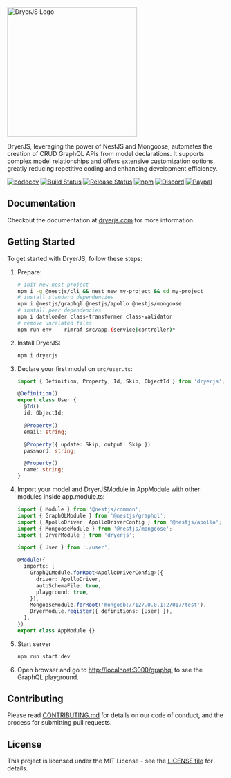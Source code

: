 <picture>
  <source media="(prefers-color-scheme: light)" srcset="https://dryerjs.github.io/logo-light.png">
  <source media="(prefers-color-scheme: dark)" srcset="https://dryerjs.github.io/logo-dark.png">
  <img alt="DryerJS Logo" src="https://dryerjs.github.io/logo-light.png" width="300px">
</picture>

DryerJS, leveraging the power of NestJS and Mongoose, automates the creation of CRUD GraphQL APIs from model declarations. It supports complex model relationships and offers extensive customization options, greatly reducing repetitive coding and enhancing development efficiency.

[![codecov](https://codecov.io/gh/dryerjs/dryerjs/graph/badge.svg?token=ZQOWFCGXUK)](https://codecov.io/gh/dryerjs/dryerjs)
[![Build Status](https://github.com/dryerjs/dryerjs/workflows/CI/badge.svg)](https://github.com/dryerjs/dryerjs/actions)
[![Release Status](https://github.com/dryerjs/dryerjs/workflows/Release/badge.svg)](https://github.com/dryerjs/dryerjs/actions)
[![npm](https://img.shields.io/npm/v/dryerjs?logo=npm&color=success)](https://www.npmjs.com/package/dryerjs)
[![Discord](https://img.shields.io/discord/1165841842873565264?logo=discord&color=success)](https://discord.gg/mBZN86W5Fa)
[![Paypal](https://img.shields.io/badge/Donate-PayPal-ff3f59.svg?logo=paypal&color=success)](https://paypal.me/briandryerjs)

## Documentation

Checkout the documentation at [dryerjs.com](https://dryerjs.com) for more information.

## Getting Started

To get started with DryerJS, follow these steps:

1. Prepare:

   ```bash
   # init new nest project
   npm i -g @nestjs/cli && nest new my-project && cd my-project
   # install standard dependencies
   npm i @nestjs/graphql @nestjs/apollo @nestjs/mongoose
   # install peer dependencies
   npm i dataloader class-transformer class-validator
   # remove unrelated files
   npm run env -- rimraf src/app.(service|controller)*
   ```
2. Install DryerJS:

   ```bash
   npm i dryerjs
   ```

3. Declare your first model on `src/user.ts`:

   ```typescript
   import { Definition, Property, Id, Skip, ObjectId } from 'dryerjs';

   @Definition()
   export class User {
     @Id()
     id: ObjectId;

     @Property()
     email: string;

     @Property({ update: Skip, output: Skip })
     password: string;

     @Property()
     name: string;
   }
   ```

4. Import your model and DryerJSModule in AppModule with other modules inside app.module.ts:

   ```typescript
   import { Module } from '@nestjs/common';
   import { GraphQLModule } from '@nestjs/graphql';
   import { ApolloDriver, ApolloDriverConfig } from '@nestjs/apollo';
   import { MongooseModule } from '@nestjs/mongoose';
   import { DryerModule } from 'dryerjs';

   import { User } from './user';

   @Module({
     imports: [
       GraphQLModule.forRoot<ApolloDriverConfig>({
         driver: ApolloDriver,
         autoSchemaFile: true,
         playground: true,
       }),
       MongooseModule.forRoot('mongodb://127.0.0.1:27017/test'),
       DryerModule.register({ definitions: [User] }),
     ],
   })
   export class AppModule {}
   ```

5. Start server

   ```bash
   npm run start:dev
   ```

6. Open browser and go to [http://localhost:3000/graphql](http://localhost:3000/graphql) to see the GraphQL playground.

## Contributing

Please read [CONTRIBUTING.md](https://github.com/dryerjs/dryerjs/blob/master/CONTRIBUTING.md) for details on our code of conduct, and the process for submitting pull requests.

## License

This project is licensed under the MIT License - see the [LICENSE file](https://github.com/dryerjs/dryerjs/blob/master/LICENSE) for details.
